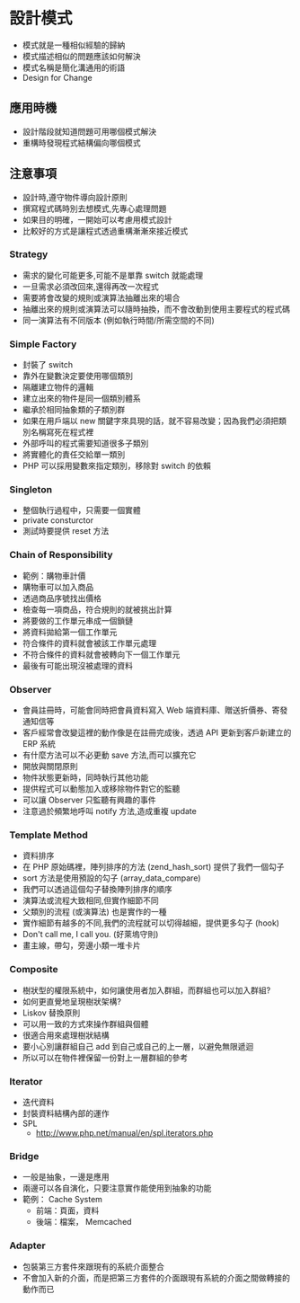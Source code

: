 設計模式
=======

* 模式就是一種相似經驗的歸納
* 模式描述相似的問題應該如何解決
* 模式名稱是簡化溝通用的術語
* Design for Change

應用時機
-------

* 設計階段就知道問題可用哪個模式解決
* 重構時發現程式結構偏向哪個模式

注意事項
-------

* 設計時,遵守物件導向設計原則
* 撰寫程式碼時別去想模式,先專心處理問題
* 如果目的明確，一開始可以考慮用模式設計
* 比較好的方式是讓程式透過重構漸漸來接近模式

### Strategy

* 需求的變化可能更多,可能不是單靠 switch 就能處理
* 一旦需求必須改回來,還得再改一次程式
* 需要將會改變的規則或演算法抽離出來的場合
* 抽離出來的規則或演算法可以隨時抽換，而不會改動到使用主要程式的程式碼
* 同一演算法有不同版本 (例如執行時間/所需空間的不同)

### Simple Factory

* 封裝了 switch
* 靠外在變數決定要使用哪個類別
* 隔離建立物件的邏輯
* 建立出來的物件是同一個類別體系
* 繼承於相同抽象類的子類別群
* 如果在用戶端以 new 關鍵字來具現的話，就不容易改變；因為我們必須把類別名稱寫死在程式裡
* 外部呼叫的程式需要知道很多子類別
* 將實體化的責任交給單一類別
* PHP 可以採用變數來指定類別，移除對 switch 的依賴

### Singleton

* 整個執行過程中，只需要一個實體
* private consturctor
* 測試時要提供 reset 方法

### Chain of Responsibility

* 範例：購物車計價
* 購物車可以加入商品
* 透過商品序號找出價格
* 檢查每一項商品，符合規則的就被挑出計算
* 將要做的工作單元串成一個鎖鏈
* 將資料拋給第一個工作單元
* 符合條件的資料就會被該工作單元處理
* 不符合條件的資料就會被轉向下一個工作單元
* 最後有可能出現沒被處理的資料

### Observer

* 會員註冊時，可能會同時把會員資料寫入 Web 端資料庫、贈送折價券、寄發通知信等
* 客戶經常會改變這裡的動作像是在註冊完成後，透過 API 更新到客戶新建立的 ERP 系統
* 有什麼方法可以不必更動 save 方法,而可以擴充它
* 開放與關閉原則
* 物件狀態更新時，同時執行其他功能
* 提供程式可以動態加入或移除物件對它的監聽
* 可以讓 Observer 只監聽有興趣的事件
* 注意過於頻繁地呼叫 notify 方法,造成重複 update

### Template Method

* 資料排序
* 在 PHP 原始碼裡，陣列排序的方法 (zend_hash_sort) 提供了我們一個勾子
* sort 方法是使用預設的勾子 (array_data_compare)
* 我們可以透過這個勾子替換陣列排序的順序
* 演算法或流程大致相同,但實作細節不同
* 父類別的流程 (或演算法) 也是實作的一種
* 實作細節有越多的不同,我們的流程就可以切得越細，提供更多勾子 (hook)
* Don't call me, I call you. (好萊塢守則)
* 畫主線，帶勾，旁邊小類一堆卡片

### Composite

* 樹狀型的權限系統中，如何讓使用者加入群組，而群組也可以加入群組?
* 如何更直覺地呈現樹狀架構?
* Liskov 替換原則
* 可以用一致的方式來操作群組與個體
* 很適合用來處理樹狀結構
* 要小心別讓群組自己 add 到自己或自己的上一層，以避免無限遞迴
* 所以可以在物件裡保留一份對上一層群組的參考

### Iterator

* 迭代資料
* 封裝資料結構內部的運作
* SPL
  - http://www.php.net/manual/en/spl.iterators.php

### Bridge

* 一般是抽象，一邊是應用
* 兩邊可以各自演化，只要注意實作能使用到抽象的功能
* 範例： Cache System
  - 前端：頁面，資料
  - 後端：檔案， Memcached

### Adapter

* 包裝第三方套件來跟現有的系統介面整合
* 不會加入新的介面，而是把第三方套件的介面跟現有系統的介面之間做轉接的動作而已
